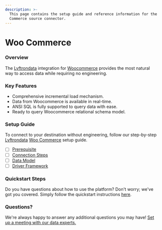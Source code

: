 ```yaml
---
description: >-
  This page contains the setup guide and reference information for the Woo
  Commerce source connector.
---
```


# Woo Commerce

### Overview

The [Lyftrondata](https://www.lyftrondata.com/) integration for [Woocommerce](https://www.lyftrondata.com/integration/commerce-analytics/woocommerce/) provides the most natural way to access data while requiring no engineering.

### Key Features

* Comprehensive incremental load mechanism.
* Data from Woocommerce is available in real-time.
* ANSI SQL is fully supported to query data with ease.
* Ready to query Woocommerce relational schema model.

### Setup Guide

To connect to your destination without engineering, follow our step-by-step [Lyftrondata](https://www.lyftrondata.com/) [Woo Commerce](https://www.lyftrondata.com/integration/commerce-analytics/woocommerce/) setup guide.

* [ ] [Prerequisite](prerequisite.md)
* [ ] [Connection Steps](connection-steps.md)
* [ ] [Data Model](data-model/erd.md)
* [ ] [Driver Framework](driver-framework/)

### Quickstart Steps

Do you have questions about how to use the platform? Don't worry; we've got you covered. Simply follow the quickstart instructions [here](./).

### Questions? <a href="#questions" id="questions"></a>

We're always happy to answer any additional questions you may have! [Set up a meeting with our data experts.](https://www.lyftrondata.com/book-a-meeting/)
